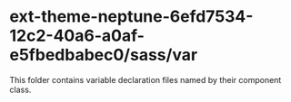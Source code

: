 # ext-theme-neptune-6efd7534-12c2-40a6-a0af-e5fbedbabec0/sass/var

This folder contains variable declaration files named by their component class.
